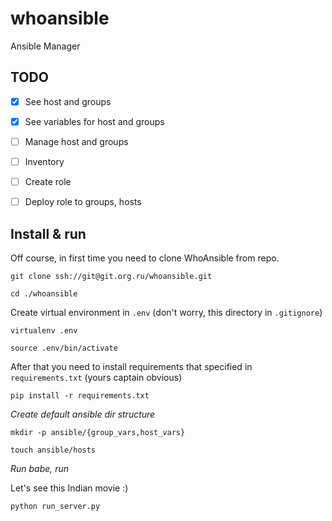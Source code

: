 # whoansible

Ansible Manager


## TODO

- [x] See host and groups
- [x] See variables for host and groups
- [ ] Manage host and groups
- [ ] Inventory
- [ ] Create role
- [ ] Deploy role to groups, hosts


## Install & run

Off course, in first time you need to clone WhoAnsible from repo.

```
git clone ssh://git@git.org.ru/whoansible.git
```

```
cd ./whoansible
```

Create virtual environment in `.env` (don't worry, this directory in `.gitignore`)

```
virtualenv .env
```

```
source .env/bin/activate
```

After that you need to install requirements that specified in `requirements.txt` (yours captain obvious)

```
pip install -r requirements.txt
```

*Create default ansible dir structure*

```
mkdir -p ansible/{group_vars,host_vars}
```

```
touch ansible/hosts
```

*Run babe, run*

Let's see this Indian movie :)

```
python run_server.py
```
